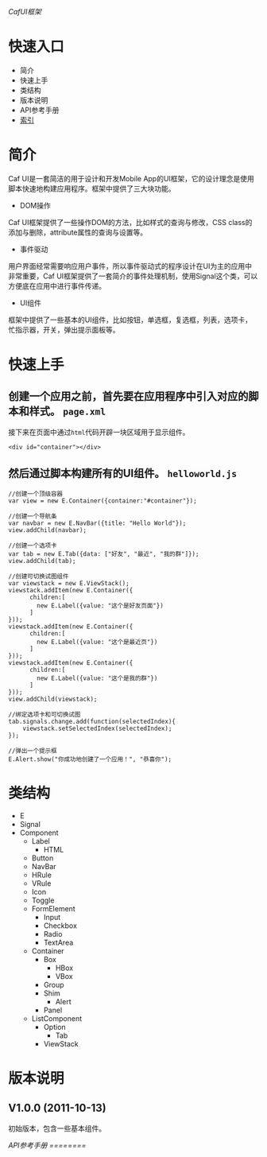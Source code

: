 <cite>Caf<cite>UI框架</cite></cite>

快速入口
========

- 简介
- 快速上手
- 类结构
- 版本说明
- API参考手册
- [索引](#索引)

简介
========

Caf UI是一套简洁的用于设计和开发Mobile App的UI框架，它的设计理念是使用脚本快速地构建应用程序。框架中提供了三大块功能。

* DOM操作 

Caf UI框架提供了一些操作DOM的方法，比如样式的查询与修改，CSS class的添加与删除，attribute属性的查询与设置等。

* 事件驱动

用户界面经常需要响应用户事件，所以事件驱动式的程序设计在UI为主的应用中非常重要，Caf UI框架提供了一套简介的事件处理机制，使用Signal这个类，可以方便底在应用中进行事件传递。

* UI组件

框架中提供了一些基本的UI组件，比如按钮，单选框，复选框，列表，选项卡，忙指示器，开关，弹出提示面板等。



快速上手
========
创建一个应用之前，首先要在应用程序中引入对应的脚本和样式。
`page.xml` 
-------------
接下来在页面中通过`html`代码开辟一块区域用于显示组件。

	<div id="container"></div>

然后通过脚本构建所有的UI组件。
`helloworld.js`
-------------

	//创建一个顶级容器
	var view = new E.Container({container:"#container"});

	//创建一个导航条
	var navbar = new E.NavBar({title: "Hello World"});
	view.addChild(navbar);

	//创建一个选项卡
	var tab = new E.Tab({data: ["好友", "最近", "我的群"]});
	view.addChild(tab);

	//创建可切换试图组件
	var viewstack = new E.ViewStack();
	viewstack.addItem(new E.Container({
		  children:[
			new E.Label({value: "这个是好友页面"})
		  ]
	}));
	viewstack.addItem(new E.Container({
		  children:[
			new E.Label({value: "这个是最近页"})
		  ]
	}));
	viewstack.addItem(new E.Container({
		  children:[
			new E.Label({value: "这个是我的群"})
		  ]
	}));
	view.addChild(viewstack);

	//绑定选项卡和可切换试图
	tab.signals.change.add(function(selectedIndex){
		viewstack.setSelectedIndex(selectedIndex);
	});

	//弹出一个提示框
	E.Alert.show("你成功地创建了一个应用！", "恭喜你");

类结构
========

* E
* Signal
* Component
	* Label
		* HTML
	* Button
	* NavBar
	* HRule
	* VRule
	* Icon
	* Toggle
	* FormElement
		* Input
		* Checkbox
		* Radio
		* TextArea
	* Container
		* Box
			* HBox
			* VBox
		* Group
		* Shim
			* Alert
		* Panel
	* ListComponent
		* Option
			* Tab
		* ViewStack

版本说明
========

V1.0.0 (2011-10-13)
--------
初始版本，包含一些基本组件。


<em class="api-tag">
API参考手册
========

</em>